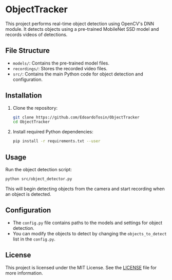 # ObjectTracker

This project performs real-time object detection using OpenCV's DNN module. It detects objects using a pre-trained MobileNet SSD model and records videos of detections.

## File Structure

- `models/`: Contains the pre-trained model files.
- `recordings/`: Stores the recorded video files.
- `src/`: Contains the main Python code for object detection and configuration.

## Installation

1. Clone the repository:
   ```bash
   git clone https://github.com/EdoardoTosin/ObjectTracker
   cd ObjectTracker
   ```

2. Install required Python dependencies:
   ```bash
   pip install -r requirements.txt --user
   ```

## Usage

Run the object detection script:

```bash
python src/object_detector.py
```

This will begin detecting objects from the camera and start recording when an object is detected.

## Configuration

- The `config.py` file contains paths to the models and settings for object detection.
- You can modify the objects to detect by changing the `objects_to_detect` list in the `config.py`.

## License

This project is licensed under the MIT License. See the [LICENSE](LICENSE) file for more information.
